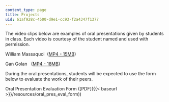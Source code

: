 ```yaml
---
content_type: page
title: Projects
uid: 61af928c-4500-d9e1-cc93-f2a4347f1377
---
```


The video clips below are examples of oral presentations given by students in class. Each video is courtesy of the student named and used with permission.

William Massaquoi  ([MP4 - 15MB](https://archive.org/download/MIT11.229S04/Bill-220k.mp4))

Gan Golan   ([MP4 - 18MB](https://archive.org/download/MIT11.229S04/Gan-220k.mp4))

During the oral presentations, students will be expected to use the form below to evaluate the work of their peers.

Oral Presentation Evaluation Form ([PDF]({{< baseurl >}}/resources/oral_pres_eval_form))